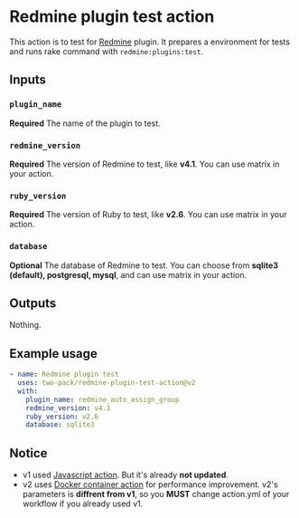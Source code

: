 # Redmine plugin test action

This action is to test for [Redmine](https://www.redmine.org/) plugin.
It prepares a environment for tests and runs rake command with `redmine:plugins:test`.

## Inputs

### `plugin_name`

**Required** The name of the plugin to test.

### `redmine_version`

**Required** The version of Redmine to test, like **v4.1**. You can use matrix in your action.

### `ruby_version`

**Required** The version of Ruby to test, like **v2.6**. You can use matrix in your action.

### `database`

**Optional** The database of Redmine to test. You can choose from **sqlite3 (default), postgresql, mysql**, and can use matrix in your action.

## Outputs

Nothing.

## Example usage

```yaml
- name: Redmine plugin test
  uses: two-pack/redmine-plugin-test-action@v2
  with:
    plugin_name: redmine_auto_assign_group
    redmine_version: v4.1
    ruby_version: v2.6
    database: sqlite3
```

## Notice

* v1 used [Javascript action](https://help.github.com/en/actions/automating-your-workflow-with-github-actions/creating-a-javascript-action). But it's already **not updated**.  
* v2 uses [Docker container action](https://help.github.com/en/actions/automating-your-workflow-with-github-actions/creating-a-docker-container-action) for performance improvement. v2's parameters is **diffrent from v1**, so you **MUST** change action.yml of your workflow if you already used v1.

